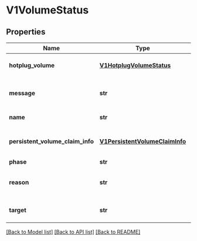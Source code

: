 # V1VolumeStatus

## Properties
Name | Type | Description | Notes
------------ | ------------- | ------------- | -------------
**hotplug_volume** | [**V1HotplugVolumeStatus**](V1HotplugVolumeStatus.md) | If the volume is hotplug, this will contain the hotplug status. | [optional] 
**message** | **str** | Message is a detailed message about the current hotplug volume phase | [optional] 
**name** | **str** | Name is the name of the volume | 
**persistent_volume_claim_info** | [**V1PersistentVolumeClaimInfo**](V1PersistentVolumeClaimInfo.md) | PersistentVolumeClaimInfo is information about the PVC that handler requires during start flow | [optional] 
**phase** | **str** | Phase is the phase | [optional] 
**reason** | **str** | Reason is a brief description of why we are in the current hotplug volume phase | [optional] 
**target** | **str** | Target is the target name used when adding the volume to the VM, eg: vda | 

[[Back to Model list]](../README.md#documentation-for-models) [[Back to API list]](../README.md#documentation-for-api-endpoints) [[Back to README]](../README.md)


